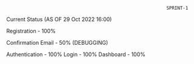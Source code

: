                                                                SPRINT-1
 
Current Status (AS OF 29 Oct 2022 16:00)

Registration - 100%

Confirmation Email - 50% (DEBUGGING)

Authentication - 100%
Login - 100%
Dashboard - 100%
